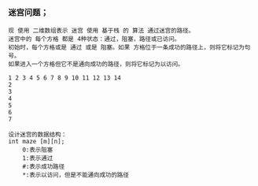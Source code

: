 ### 迷宫问题；
    现 使用 二维数组表示 迷宫 使用 基于栈 的 算法 通过迷宫的路径。
    迷宫中的 每个方格 都是 4种状态：通过，阻塞，路径或已访问。
    初始时，每个方格或是 通过 或是 阻塞。如果 方格位于一条成功的路径上，则将它标记为句号。
    如果进入一个方格但它不是通向成功的路径，则将它标记为以访问。

    1 2 3 4 5 6 7 8 9 10 11 12 13 14
    2
    3
    4
    5
    6
    7

    设计迷宫的数据结构：
    int maze [m][n];
        0:表示阻塞
        1:表示通过
        #:表示成功路径
        *:表示以访问，但是不能通向成功的路径



